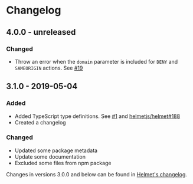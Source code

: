 # Changelog

## 4.0.0 - unreleased
### Changed
- Throw an error when the `domain` parameter is included for `DENY` and `SAMEORIGIN` actions. See [#19](https://github.com/helmetjs/frameguard/pull/19)

## 3.1.0 - 2019-05-04
### Added
- Added TypeScript type definitions. See [#1](https://github.com/helmetjs/frameguard/pull/16) and [helmetjs/helmet#188](https://github.com/helmetjs/helmet/issues/188)
- Created a changelog

### Changed
- Updated some package metadata
- Update some documentation
- Excluded some files from npm package

Changes in versions 3.0.0 and below can be found in [Helmet's changelog](https://github.com/helmetjs/helmet/blob/master/CHANGELOG.md).
